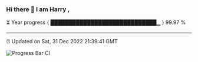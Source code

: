 ### Hi there 👋 I am Harry , 

⏳ Year progress { █████████████████████████████▁ } 99.97 %

---

⏰ Updated on Sat, 31 Dec 2022 21:39:41 GMT

![Progress Bar CI](https://github.com/duykhang68/duykhang68/workflows/Progress%20Bar%20CI/badge.svg)

